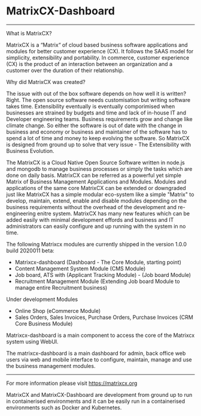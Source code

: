 # MatrixCX-Dashboard

------------------------------------------------------

What is MatrixCX?

MatrixCX is a “Matrix“ of cloud based business software applications and modules for better customer experience (CX). It follows the SAAS model for simplicity, extensibility and portability. In commerce, customer experience (CX) is the product of an interaction between an organization and a customer over the duration of their relationship.

Why did MatrixCX was created?

The issue with out of the box software depends on how well it is written? Right. The open source software needs customisation but writing software takes time. Extensibility eventually is eventually comporimised when businesses are strained by budgets and time and lack of in-house IT and Developer engineering teams. Business requirements grow and change like climate change. So either the software is out of date with the change in business and economy or business and maintainer of the software has to spend a lot of time and money to keep evolving the software. So MatrixCX is designed from ground up to solve that very issue - The Extensibility with Business Evolution.

The MatrixCX is a Cloud Native Open Source Software written in node.js and mongodb to manage business processes or simply the tasks which are done on daily basis. MatrixCX can be referred as a powerful yet simple Matrix of Business Management Applications and Modules. Modules and applications of the same core MatrixCX can be extended or downgraded just like MatrixCX has a simple modular eco-system like a simple "Matrix" to develop, maintain, extend, enable and disable modules depending on the business requirements without the overhead of the development and re-engineering enitre system. MatrixCX has many new features which can be added easily with minimal development effords and business and IT administrators can easily configure and up running with the system in no time.

The following Matrixcx modules are currently shipped in the version 1.0.0 build 2020011 beta:

- Matrixcx-dashboard (Dashboard - The Core Module, starting point)
- Content Management System Module (CMS Module)
- Job board, ATS with (Applicant Tracking Module) - (Job board Module)
- Recruitment Management Module (Extending Job board Module to manage entire Recruitment business)

Under development Modules

- Online Shop (eCommerce Module)
- Sales Orders, Sales Invoices, Purchase Orders, Purchase Invoices (CRM Core Business Module)

Matrixcx-dashboard is a main component to access the core of the Matrixcx system using WebUI.

The matrixcx-dashboard is a main dashboard for admin, back office web users via web and mobile interface to configure, maintain, manage and use the business management  modules.

------------------------------------------------------

For more information please visit https://matrixcx.org

MatrixCX and MatrixCX-Dashboard are development from ground up to run in containerised environments and it can be easily run in a containerised environments such as Docker and Kubernetes.


